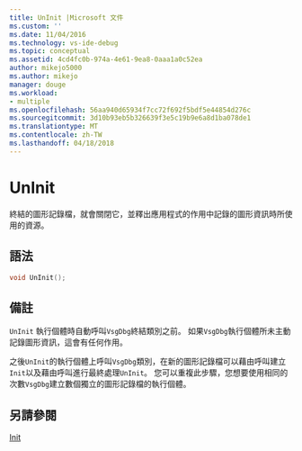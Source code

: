 ```yaml
---
title: UnInit |Microsoft 文件
ms.custom: ''
ms.date: 11/04/2016
ms.technology: vs-ide-debug
ms.topic: conceptual
ms.assetid: 4cd4fc0b-974a-4e61-9ea8-0aaa1a0c52ea
author: mikejo5000
ms.author: mikejo
manager: douge
ms.workload:
- multiple
ms.openlocfilehash: 56aa940d65934f7cc72f692f5bdf5e44854d276c
ms.sourcegitcommit: 3d10b93eb5b326639f3e5c19b9e6a8d1ba078de1
ms.translationtype: MT
ms.contentlocale: zh-TW
ms.lasthandoff: 04/18/2018
---
```

# <a name="uninit"></a>UnInit
終結的圖形記錄檔，就會關閉它，並釋出應用程式的作用中記錄的圖形資訊時所使用的資源。  
  
## <a name="syntax"></a>語法  
  
```C++  
void UnInit();  
```  
  
## <a name="remarks"></a>備註  
 `UnInit` 執行個體時自動呼叫`VsgDbg`終結類別之前。 如果`VsgDbg`執行個體所未主動記錄圖形資訊，這會有任何作用。  
  
 之後`UnInit`的執行個體上呼叫`VsgDbg`類別，在新的圖形記錄檔可以藉由呼叫建立`Init`以及藉由呼叫進行最終處理`UnInit`。 您可以重複此步驟，您想要使用相同的次數`VsgDbg`建立數個獨立的圖形記錄檔的執行個體。  
  
## <a name="see-also"></a>另請參閱  
 [Init](init.md)